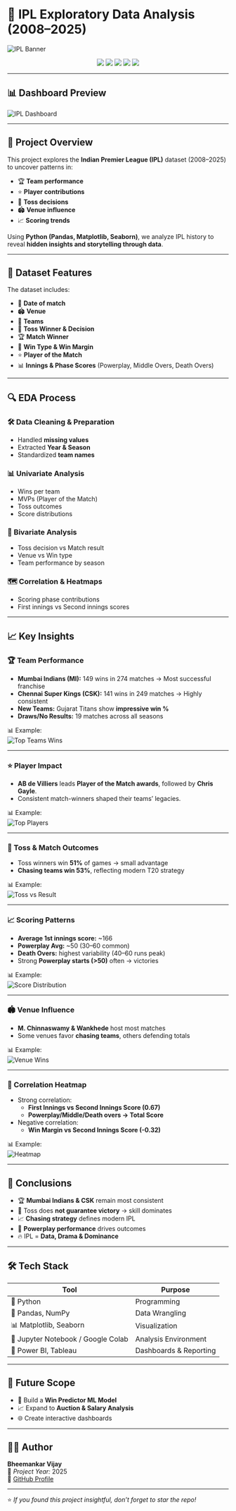 # 🏏 IPL Exploratory Data Analysis (2008–2025)

![IPL Banner](Images/Ipl.png)

<p align="center">
  <img src="https://img.shields.io/badge/Python-3.9+-blue?logo=python&logoColor=white" />
  <img src="https://img.shields.io/badge/Pandas-Data%20Cleaning-orange?logo=pandas&logoColor=white" />
  <img src="https://img.shields.io/badge/Seaborn-Visualization-green?logo=seaborn&logoColor=white" />
  <img src="https://img.shields.io/badge/Power%20BI-Dashboard-yellow?logo=powerbi&logoColor=white" />
  <img src="https://img.shields.io/badge/Matplotlib-Charts-blueviolet?logo=plotly&logoColor=white" />
</p>

---

## 📊 Dashboard Preview
![IPL Dashboard](Images/Dashboard.png)

---

## 📌 Project Overview
This project explores the **Indian Premier League (IPL)** dataset (2008–2025) to uncover patterns in:

- 🏆 **Team performance**  
- ⭐ **Player contributions**  
- 🎲 **Toss decisions**  
- 🏟️ **Venue influence**  
- 📈 **Scoring trends**

Using **Python (Pandas, Matplotlib, Seaborn)**, we analyze IPL history to reveal **hidden insights and storytelling through data**.

---

## 📂 Dataset Features
The dataset includes:

- 📅 **Date of match**  
- 🏟️ **Venue**  
- 🏏 **Teams**  
- 🎲 **Toss Winner & Decision**  
- 🏆 **Match Winner**  
- 🔢 **Win Type & Win Margin**  
- ⭐ **Player of the Match**  
- 📊 **Innings & Phase Scores** (Powerplay, Middle Overs, Death Overs)  

---

## 🔍 EDA Process

### 🛠️ Data Cleaning & Preparation
- Handled **missing values**  
- Extracted **Year & Season**  
- Standardized **team names**

### 📊 Univariate Analysis
- Wins per team  
- MVPs (Player of the Match)  
- Toss outcomes  
- Score distributions

### 🔗 Bivariate Analysis
- Toss decision vs Match result  
- Venue vs Win type  
- Team performance by season

### 🗺️ Correlation & Heatmaps
- Scoring phase contributions  
- First innings vs Second innings scores

---

## 📈 Key Insights

### 🏆 Team Performance
- **Mumbai Indians (MI):** 149 wins in 274 matches → Most successful franchise  
- **Chennai Super Kings (CSK):** 141 wins in 249 matches → Highly consistent  
- **New Teams:** Gujarat Titans show **impressive win %**  
- **Draws/No Results:** 19 matches across all seasons  

📊 Example:  
![Top Teams Wins](Images/MatchWinner.png)

---

### ⭐ Player Impact
- **AB de Villiers** leads **Player of the Match awards**, followed by **Chris Gayle**.  
- Consistent match-winners shaped their teams’ legacies.  

📊 Example:  
![Top Players](Images/PlayerofMatch.png)

---

### 🎲 Toss & Match Outcomes
- Toss winners win **51%** of games → small advantage  
- **Chasing teams win 53%**, reflecting modern T20 strategy  

📊 Example:  
![Toss vs Result](Images/TossWinner.png)

---

### 📈 Scoring Patterns
- **Average 1st innings score:** ~166  
- **Powerplay Avg:** ~50 (30–60 common)  
- **Death Overs:** highest variability (40–60 runs peak)  
- Strong **Powerplay starts (>50)** often → victories  

📊 Example:  
![Score Distribution](Images/DistributionofFirstInningsScores.png)

---

### 🏟️ Venue Influence
- **M. Chinnaswamy & Wankhede** host most matches  
- Some venues favor **chasing teams**, others defending totals  

📊 Example:  
![Venue Wins](Images/VenuevsFirstInningsScore.png)

---

### 🧩 Correlation Heatmap
- Strong correlation:  
  - **First Innings vs Second Innings Score (0.67)**  
  - **Powerplay/Middle/Death overs → Total Score**  
- Negative correlation:  
  - **Win Margin vs Second Innings Score (-0.32)**  

📊 Example:  
![Heatmap](Images/heatmap.png)

---

## 🎯 Conclusions
- 🏆 **Mumbai Indians & CSK** remain most consistent  
- 🎲 Toss does **not guarantee victory** → skill dominates  
- 📈 **Chasing strategy** defines modern IPL  
- 🚀 **Powerplay performance** drives outcomes  
- 🔥 IPL = **Data, Drama & Dominance**  

---

## 🛠️ Tech Stack
| Tool | Purpose |
|------|----------|
| 🐍 Python | Programming |
| 🧮 Pandas, NumPy | Data Wrangling |
| 📊 Matplotlib, Seaborn | Visualization |
| 📘 Jupyter Notebook / Google Colab | Analysis Environment |
| 🧠 Power BI, Tableau | Dashboards & Reporting |

---

## 🚀 Future Scope
- 🧠 Build a **Win Predictor ML Model**  
- 📈 Expand to **Auction & Salary Analysis**  
- 🌐 Create interactive dashboards  

---

## 👨‍💻 Author
**Bheemankar Vijay**  
📅 *Project Year:* 2025  
🔗 [GitHub Profile](https://github.com/BheemankarVijay)

---

⭐ *If you found this project insightful, don’t forget to star the repo!*
